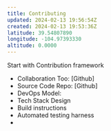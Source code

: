 ```yaml
---
title: Contributing
updated: 2024-02-13 19:56:54Z
created: 2024-02-13 19:53:36Z
latitude: 39.54807890
longitude: -104.97393330
altitude: 0.0000
---
```


Start with Contribution framework

- Collaboration Too: [Github]
- Source Code Repo: [Github]
- DevOps Model: 
- Tech Stack Design
- Build instructions
- Automated testing harness
-  